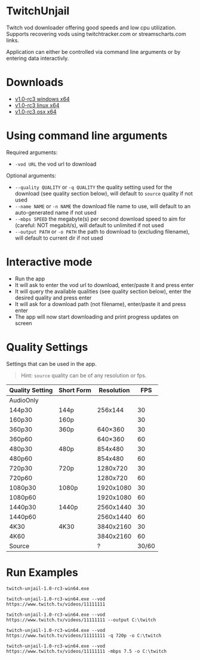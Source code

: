 # TwitchUnjail
Twitch vod downloader offering good speeds and low cpu utilization. Supports recovering vods using twitchtracker.com or streamscharts.com links.

Application can either be controlled via command line arguments or by entering data interactivly.

# Downloads

- [v1.0-rc3 windows x64](https://github.com/swent/twitch-unjail/releases/download/v1.0-rc3/twitch-unjail-1.0-rc3-win64.exe)
- [v1.0-rc3 linux x64](https://github.com/swent/twitch-unjail/releases/download/v1.0-rc3/twitch-unjail-1.0-rc3-linux64)
- [v1.0-rc3 osx x64](https://github.com/swent/twitch-unjail/releases/download/v1.0-rc3/twitch-unjail-1.0-rc3-osx64)

# Using command line arguments

Required arguments:
- `-vod URL` the vod url to download

Optional arguments:
- `--quality QUALITY` or `-q QUALITY` the quality setting used for the download (see quality section below), will default to `source` quality if not used
- `--name NAME` or `-n NAME` the download file name to use, will default to an auto-generated name if not used
- `--mbps SPEED` the megabyte(s) per second download speed to aim for (careful: NOT megabit/s), will default to unlimited if not used
- `--output PATH` or `-o PATH` the path to download to (excluding filename), will default to current dir if not used

# Interactive mode

- Run the app
- It will ask to enter the vod url to download, enter/paste it and press enter
- It will query the available qualities (see quality section below), enter the desired quality and press enter
- It will ask for a download path (not filename), enter/paste it and press enter
- The app will now start downloading and print progress updates on screen

# Quality Settings

Settings that can be used in the app.
> Hint: `source` quality can be of any resolution or fps.

| Quality Setting | Short Form | Resolution | FPS   |
|-----------------|------------|------------|-------|
| AudioOnly       |            |            |       |
| 144p30          | 144p       | 256x144    | 30    |
| 160p30          | 160p       |            | 30    |
| 360p30          | 360p       | 640×360    | 30    |
| 360p60          |            | 640×360    | 60    |
| 480p30          | 480p       | 854x480    | 30    |
| 480p60          |            | 854x480    | 60    |
| 720p30          | 720p       | 1280x720   | 30    |
| 720p60          |            | 1280x720   | 60    |
| 1080p30         | 1080p      | 1920x1080  | 30    |
| 1080p60         |            | 1920x1080  | 60    |
| 1440p30         | 1440p      | 2560x1440  | 30    |
| 1440p60         |            | 2560x1440  | 60    |
| 4K30            | 4K30       | 3840x2160  | 30    |
| 4K60            |            | 3840x2160  | 60    |
| Source          |            | ?          | 30/60 |

# Run Examples

`twitch-unjail-1.0-rc3-win64.exe`

`twitch-unjail-1.0-rc3-win64.exe --vod https://www.twitch.tv/videos/11111111`

`twitch-unjail-1.0-rc3-win64.exe --vod https://www.twitch.tv/videos/11111111 --output C:\twitch`

`twitch-unjail-1.0-rc3-win64.exe --vod https://www.twitch.tv/videos/11111111 -q 720p -o C:\twitch`

`twitch-unjail-1.0-rc3-win64.exe --vod https://www.twitch.tv/videos/11111111 -mbps 7.5 -o C:\twitch`
